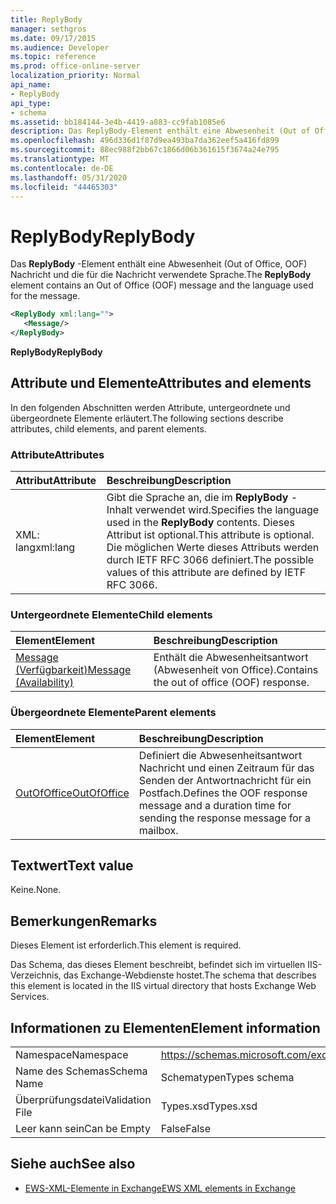 ```yaml
---
title: ReplyBody
manager: sethgros
ms.date: 09/17/2015
ms.audience: Developer
ms.topic: reference
ms.prod: office-online-server
localization_priority: Normal
api_name:
- ReplyBody
api_type:
- schema
ms.assetid: bb184144-3e4b-4419-a883-cc9fab1085e6
description: Das ReplyBody-Element enthält eine Abwesenheit (Out of Office, OOF) Nachricht und die für die Nachricht verwendete Sprache.
ms.openlocfilehash: 496d336d1f87d9ea493ba7da362eef5a416fd899
ms.sourcegitcommit: 88ec988f2bb67c1866d06b361615f3674a24e795
ms.translationtype: MT
ms.contentlocale: de-DE
ms.lasthandoff: 05/31/2020
ms.locfileid: "44465303"
---
```

# <a name="replybody"></a><span data-ttu-id="c8d29-103">ReplyBody</span><span class="sxs-lookup"><span data-stu-id="c8d29-103">ReplyBody</span></span>

<span data-ttu-id="c8d29-104">Das **ReplyBody** -Element enthält eine Abwesenheit (Out of Office, OOF) Nachricht und die für die Nachricht verwendete Sprache.</span><span class="sxs-lookup"><span data-stu-id="c8d29-104">The **ReplyBody** element contains an Out of Office (OOF) message and the language used for the message.</span></span> 
  
```XML
<ReplyBody xml:lang="">
   <Message/>
</ReplyBody>
```

 <span data-ttu-id="c8d29-105">**ReplyBody**</span><span class="sxs-lookup"><span data-stu-id="c8d29-105">**ReplyBody**</span></span>
## <a name="attributes-and-elements"></a><span data-ttu-id="c8d29-106">Attribute und Elemente</span><span class="sxs-lookup"><span data-stu-id="c8d29-106">Attributes and elements</span></span>

<span data-ttu-id="c8d29-107">In den folgenden Abschnitten werden Attribute, untergeordnete und übergeordnete Elemente erläutert.</span><span class="sxs-lookup"><span data-stu-id="c8d29-107">The following sections describe attributes, child elements, and parent elements.</span></span>
  
### <a name="attributes"></a><span data-ttu-id="c8d29-108">Attribute</span><span class="sxs-lookup"><span data-stu-id="c8d29-108">Attributes</span></span>

|<span data-ttu-id="c8d29-109">**Attribut**</span><span class="sxs-lookup"><span data-stu-id="c8d29-109">**Attribute**</span></span>|<span data-ttu-id="c8d29-110">**Beschreibung**</span><span class="sxs-lookup"><span data-stu-id="c8d29-110">**Description**</span></span>|
|:-----|:-----|
|<span data-ttu-id="c8d29-111">XML: lang</span><span class="sxs-lookup"><span data-stu-id="c8d29-111">xml:lang</span></span>  <br/> |<span data-ttu-id="c8d29-112">Gibt die Sprache an, die im **ReplyBody** -Inhalt verwendet wird.</span><span class="sxs-lookup"><span data-stu-id="c8d29-112">Specifies the language used in the **ReplyBody** contents.</span></span> <span data-ttu-id="c8d29-113">Dieses Attribut ist optional.</span><span class="sxs-lookup"><span data-stu-id="c8d29-113">This attribute is optional.</span></span> <span data-ttu-id="c8d29-114">Die möglichen Werte dieses Attributs werden durch IETF RFC 3066 definiert.</span><span class="sxs-lookup"><span data-stu-id="c8d29-114">The possible values of this attribute are defined by IETF RFC 3066.</span></span>  <br/> |
   
### <a name="child-elements"></a><span data-ttu-id="c8d29-115">Untergeordnete Elemente</span><span class="sxs-lookup"><span data-stu-id="c8d29-115">Child elements</span></span>

|<span data-ttu-id="c8d29-116">**Element**</span><span class="sxs-lookup"><span data-stu-id="c8d29-116">**Element**</span></span>|<span data-ttu-id="c8d29-117">**Beschreibung**</span><span class="sxs-lookup"><span data-stu-id="c8d29-117">**Description**</span></span>|
|:-----|:-----|
|[<span data-ttu-id="c8d29-118">Message (Verfügbarkeit)</span><span class="sxs-lookup"><span data-stu-id="c8d29-118">Message (Availability)</span></span>](message-availability.md) <br/> |<span data-ttu-id="c8d29-119">Enthält die Abwesenheitsantwort (Abwesenheit von Office).</span><span class="sxs-lookup"><span data-stu-id="c8d29-119">Contains the out of office (OOF) response.</span></span>  <br/> |
   
### <a name="parent-elements"></a><span data-ttu-id="c8d29-120">Übergeordnete Elemente</span><span class="sxs-lookup"><span data-stu-id="c8d29-120">Parent elements</span></span>

|<span data-ttu-id="c8d29-121">**Element**</span><span class="sxs-lookup"><span data-stu-id="c8d29-121">**Element**</span></span>|<span data-ttu-id="c8d29-122">**Beschreibung**</span><span class="sxs-lookup"><span data-stu-id="c8d29-122">**Description**</span></span>|
|:-----|:-----|
|[<span data-ttu-id="c8d29-123">OutOfOffice</span><span class="sxs-lookup"><span data-stu-id="c8d29-123">OutOfOffice</span></span>](outofoffice.md) <br/> |<span data-ttu-id="c8d29-124">Definiert die Abwesenheitsantwort Nachricht und einen Zeitraum für das Senden der Antwortnachricht für ein Postfach.</span><span class="sxs-lookup"><span data-stu-id="c8d29-124">Defines the OOF response message and a duration time for sending the response message for a mailbox.</span></span>  <br/> |
   
## <a name="text-value"></a><span data-ttu-id="c8d29-125">Textwert</span><span class="sxs-lookup"><span data-stu-id="c8d29-125">Text value</span></span>

<span data-ttu-id="c8d29-126">Keine.</span><span class="sxs-lookup"><span data-stu-id="c8d29-126">None.</span></span>
  
## <a name="remarks"></a><span data-ttu-id="c8d29-127">Bemerkungen</span><span class="sxs-lookup"><span data-stu-id="c8d29-127">Remarks</span></span>

<span data-ttu-id="c8d29-128">Dieses Element ist erforderlich.</span><span class="sxs-lookup"><span data-stu-id="c8d29-128">This element is required.</span></span>
  
<span data-ttu-id="c8d29-129">Das Schema, das dieses Element beschreibt, befindet sich im virtuellen IIS-Verzeichnis, das Exchange-Webdienste hostet.</span><span class="sxs-lookup"><span data-stu-id="c8d29-129">The schema that describes this element is located in the IIS virtual directory that hosts Exchange Web Services.</span></span>
  
## <a name="element-information"></a><span data-ttu-id="c8d29-130">Informationen zu Elementen</span><span class="sxs-lookup"><span data-stu-id="c8d29-130">Element information</span></span>

|||
|:-----|:-----|
|<span data-ttu-id="c8d29-131">Namespace</span><span class="sxs-lookup"><span data-stu-id="c8d29-131">Namespace</span></span>  <br/> |https://schemas.microsoft.com/exchange/services/2006/types  <br/> |
|<span data-ttu-id="c8d29-132">Name des Schemas</span><span class="sxs-lookup"><span data-stu-id="c8d29-132">Schema Name</span></span>  <br/> |<span data-ttu-id="c8d29-133">Schematypen</span><span class="sxs-lookup"><span data-stu-id="c8d29-133">Types schema</span></span>  <br/> |
|<span data-ttu-id="c8d29-134">Überprüfungsdatei</span><span class="sxs-lookup"><span data-stu-id="c8d29-134">Validation File</span></span>  <br/> |<span data-ttu-id="c8d29-135">Types.xsd</span><span class="sxs-lookup"><span data-stu-id="c8d29-135">Types.xsd</span></span>  <br/> |
|<span data-ttu-id="c8d29-136">Leer kann sein</span><span class="sxs-lookup"><span data-stu-id="c8d29-136">Can be Empty</span></span>  <br/> |<span data-ttu-id="c8d29-137">False</span><span class="sxs-lookup"><span data-stu-id="c8d29-137">False</span></span>  <br/> |
   
## <a name="see-also"></a><span data-ttu-id="c8d29-138">Siehe auch</span><span class="sxs-lookup"><span data-stu-id="c8d29-138">See also</span></span>



- [<span data-ttu-id="c8d29-139">EWS-XML-Elemente in Exchange</span><span class="sxs-lookup"><span data-stu-id="c8d29-139">EWS XML elements in Exchange</span></span>](ews-xml-elements-in-exchange.md)

